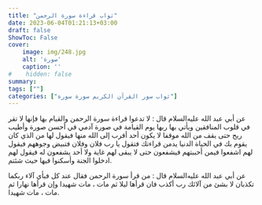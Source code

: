 ```yaml
---
title: "ثواب قراءة سورة الرحمن"
date: 2023-06-04T01:21:13+03:00
draft: false
ShowToc: False
cover:
    image: img/248.jpg
    alt: 'صورة'
    caption: ''
#    hidden: false
summary: 
tags: [""]
categories: ["ثواب سور القرآن الكريم سورة سورة"]
---
```

عن أبي عبد الله عليه‌السلام
قال : لا تدعوا قراءة سورة الرحمن والقيام بها فإنها لا تقر في قلوب المنافقين
ويأتي بها ربها يوم القيامة في صورة آدمي في أحسن صورة وأطيب ريح
حتى يقف من الله موقفا لا يكون أحد أقرب إلى الله منها فيقول لها من
الذي كان يقوم بك في الحياة الدنيا يدمن قراءتك فتقول يا رب فلان وفلان
فتبيض وجوههم فيقول لهم اشفعوا فيمن أحببتهم فيشفعون حتى لا يبقى لهم
غاية ولا أحد يشفعون له فيقول لهم ادخلوا الجنة وأسكنوا فيها حيث شئتم.

عن أبي عبد الله عليه‌السلام
قال : من قرأ سورة الرحمن فقال عند كل فبأي آلاء ربكما تكذبان
لا بشئ من آلائك رب أكذب فان قرأها ليلا ثم مات ، مات شهيدا 
وإن قرأها نهارا ثم مات ، مات شهيدا.

